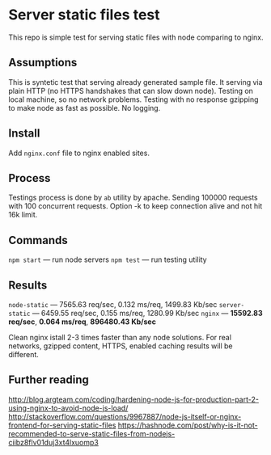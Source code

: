 # Server static files test

This repo is simple test for serving static files with node comparing to nginx.


## Assumptions
This is syntetic test that serving already generated sample file. It serving via plain HTTP (no HTTPS handshakes that can slow down node). Testing on local machine, so no network problems. Testing with no response gzipping to make node as fast as possible. No logging.

## Install
Add `nginx.conf` file to nginx enabled sites. 

## Process
Testings process is done by `ab` utility by apache. Sending 100000 requests with 100 concurrent requests. Option -k to keep connection alive and not hit 16k limit.


## Commands
`npm start` — run node servers
`npm test` — run testing utility


## Results
`node-static` — 7565.63 req/sec, 0.132 ms/req, 1499.83 Kb/sec
`server-static` — 6459.55 req/sec, 0.155 ms/req, 1280.99 Kb/sec
`nginx` — __15592.83 req/sec__, __0.064 ms/req__, __896480.43 Kb/sec__

Clean nginx istall 2-3 times faster than any node solutions. For real networks, gzipped content, HTTPS, enabled caching results will be different.

## Further reading
http://blog.argteam.com/coding/hardening-node-js-for-production-part-2-using-nginx-to-avoid-node-js-load/
http://stackoverflow.com/questions/9967887/node-js-itself-or-nginx-frontend-for-serving-static-files
https://hashnode.com/post/why-is-it-not-recommended-to-serve-static-files-from-nodejs-ciibz8flv01duj3xt4lxuomp3
